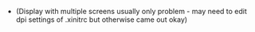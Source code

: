 - (Display with multiple screens usually only problem - may need to edit dpi settings of .xinitrc but otherwise came out okay)
